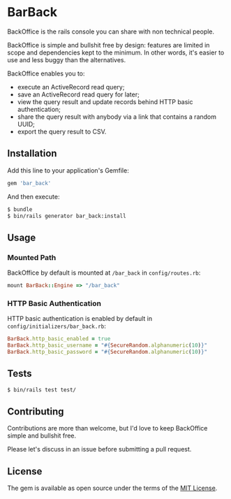# BarBack

BackOffice is the rails console you can share with non technical people.

BackOffice is simple and bullshit free by design: features are limited in scope and dependencies kept to the minimum. In other words, it's easier to use and less buggy than the alternatives.

BackOffice enables you to:

- execute an ActiveRecord read query;
- save an ActiveRecord read query for later;
- view the query result and update records behind HTTP basic authentication;
- share the query result with anybody via a link that contains a random UUID;
- export the query result to CSV.

## Installation

Add this line to your application's Gemfile:

```ruby
gem 'bar_back'
```

And then execute:

```bash
$ bundle
$ bin/rails generator bar_back:install
```

## Usage

### Mounted Path

BackOffice by default is mounted at `/bar_back` in `config/routes.rb`:

```ruby
mount BarBack::Engine => "/bar_back"
```

### HTTP Basic Authentication

HTTP basic authentication is enabled by default in `config/initializers/bar_back.rb`:

```ruby
BarBack.http_basic_enabled = true
BarBack.http_basic_username = "#{SecureRandom.alphanumeric(10)}"
BarBack.http_basic_password = "#{SecureRandom.alphanumeric(10)}"
```

## Tests

```bash
$ bin/rails test test/
```

## Contributing

Contributions are more than welcome, but I'd love to keep BackOffice simple and bullshit free.

Please let's discuss in an issue before submitting a pull request.

## License

The gem is available as open source under the terms of the [MIT License](https://opensource.org/licenses/MIT).
